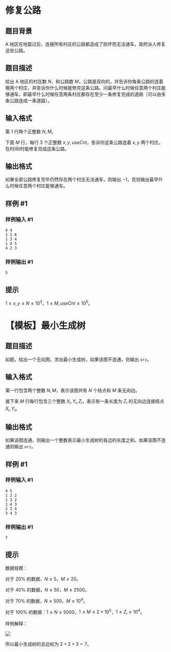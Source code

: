 # 修复公路

## 题目背景

A 地区在地震过后，连接所有村庄的公路都造成了损坏而无法通车。政府派人修复这些公路。

## 题目描述

给出 A 地区的村庄数 $N$，和公路数 $M$，公路是双向的。并告诉你每条公路的连着哪两个村庄，并告诉你什么时候能修完这条公路。问最早什么时候任意两个村庄能够通车，即最早什么时候任意两条村庄都存在至少一条修复完成的道路（可以由多条公路连成一条道路）。

## 输入格式

第 $1$ 行两个正整数 $N,M$。

下面 $M$ 行，每行 $3$ 个正整数 $x,y,useCnt$，告诉你这条公路连着 $x,y$ 两个村庄，在时间t时能修复完成这条公路。

## 输出格式

如果全部公路修复完毕仍然存在两个村庄无法通车，则输出 $-1$，否则输出最早什么时候任意两个村庄能够通车。

## 样例 #1

### 样例输入 #1

```
4 4
1 2 6
1 3 4
1 4 5
4 2 3
```

### 样例输出 #1

```
5
```

## 提示

$1\leq x, y\leq N \le 10 ^ 3$，$1\leq M, useCnt \le 10 ^ 5$。
# 【模板】最小生成树

## 题目描述

如题，给出一个无向图，求出最小生成树，如果该图不连通，则输出 `orz`。

## 输入格式

第一行包含两个整数 $N,M$，表示该图共有 $N$ 个结点和 $M$ 条无向边。

接下来 $M$ 行每行包含三个整数 $X_i,Y_i,Z_i$，表示有一条长度为 $Z_i$ 的无向边连接结点 $X_i,Y_i$。

## 输出格式

如果该图连通，则输出一个整数表示最小生成树的各边的长度之和。如果该图不连通则输出 `orz`。

## 样例 #1

### 样例输入 #1

```
4 5
1 2 2
1 3 2
1 4 3
2 3 4
3 4 3
```

### 样例输出 #1

```
7
```

## 提示

数据规模：

对于 $20\%$ 的数据，$N\le 5$，$M\le 20$。

对于 $40\%$ 的数据，$N\le 50$，$M\le 2500$。

对于 $70\%$ 的数据，$N\le 500$，$M\le 10^4$。

对于 $100\%$ 的数据：$1\le N\le 5000$，$1\le M\le 2\times 10^5$，$1\le Z_i \le 10^4$。


样例解释：

![](https://cdn.luogu.com.cn/upload/pic/2259.png)

所以最小生成树的总边权为 $2+2+3=7$。